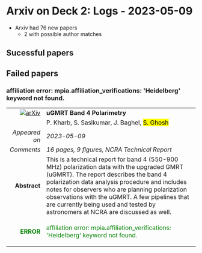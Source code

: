 # Arxiv on Deck 2: Logs - 2023-05-09

* Arxiv had 76 new papers
    * 2 with possible author matches

## Sucessful papers

## Failed papers

### affiliation error: mpia.affiliation_verifications: 'Heidelberg' keyword not found. 


|||
|---:|:---|
| [![arXiv](https://img.shields.io/badge/arXiv-arXiv:2305.04420-b31b1b.svg)](https://arxiv.org/abs/arXiv:2305.04420) | **uGMRT Band 4 Polarimetry**  |
|| P. Kharb, S. Sasikumar, J. Baghel, <mark>S. Ghosh</mark> |
|*Appeared on*| *2023-05-09*|
|*Comments*| *16 pages, 9 figures, NCRA Technical Report*|
|**Abstract**| This is a technical report for band 4 (550-900 MHz) polarization data with the upgraded GMRT (uGMRT). The report describes the band 4 polarization data analysis procedure and includes notes for observers who are planning polarization observations with the uGMRT. A few pipelines that are currently being used and tested by astronomers at NCRA are discussed as well. |
|<p style="color:green"> **ERROR** </p>| <p style="color:green">affiliation error: mpia.affiliation_verifications: 'Heidelberg' keyword not found.</p> |

